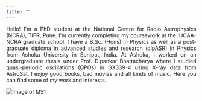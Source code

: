 ```yaml
---
title: ""
---
```

<link rel="stylesheet" href="/docs/styles.css">
<p align="justify">
Hello! I'm a PhD student at the National Centre for Radio Astrophysics (NCRA), TIFR, Pune. I'm currently completing my coursework at the IUCAA-NCRA graduate school. I have a B.Sc. (Hons) in Physics as well as a post-graduate diploma in advanced studies and research (dipASR) in Physics from Ashoka University in Sonipat, India. At Ashoka, I worked on an undergraduate thesis under Prof. Dipankar Bhattacharya where I studied quasi-periodic oscillations (QPOs) in GX339-4 using X-ray data from AstroSat. I enjoy good books, bad movies and all kinds of music. Here you can find some of my work and interests.
</p>

![image of M51](/assets/images/M51.jpg)
